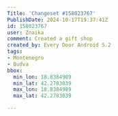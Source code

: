 ```yaml
---
Title: 'Changeset #158023767'
PublishDate: 2024-10-17T19:37:41Z
id: 158023767
user: Znaika
comment: Created a gift shop
created_by: Every Door Android 5.2
tags:
- Montenegro
- Budva
bbox:
  min_lon: 18.8384989
  min_lat: 42.2783039
  max_lon: 18.8384989
  max_lat: 42.2783039

---
```

